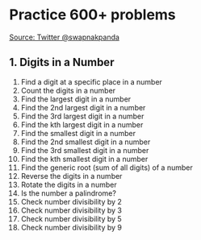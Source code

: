 # Practice 600+ problems #
[Source: Twitter @swapnakpanda](https://twitter.com/swapnakpanda/status/1575697148242694144)
## 1. Digits in a Number ##
1. Find a digit at a specific place in a number
2. Count the digits in a number
3. Find the largest digit in a number
4. Find the 2nd largest digit in a number
5. Find the 3rd largest digit in a number
6. Find the kth largest digit in a number
7. Find the smallest digit in a number
8. Find the 2nd smallest digit in a number
9. Find the 3rd smallest digit in a number
10. Find the kth smallest digit in a number
11. Find the generic root (sum of all digits) of a number
12. Reverse the digits in a number
13. Rotate the digits in a number
14. Is the number a palindrome?
15. Check number divisibility by 2
16. Check number divisibility by 3
17. Check number divisibility by 5
18. Check number divisibility by 9